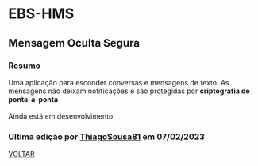 # EBS-HMS
## Mensagem Oculta Segura

### Resumo
Uma aplicação para esconder conversas e mensagens de texto. As mensagens não deixam notificações e são protegidas por **criptografia de ponta-a-ponta**<br><br> Ainda está em desenvolvimento
### Ultima edição por [ThiagoSousa81](https://github.com/ThiagoSousa81/) em 07/02/2023

[VOLTAR](https://github.com/EBS-Security-Systems/EBS-Docs#readme)
